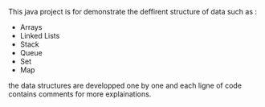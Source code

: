 This java project is for demonstrate the deffirent structure of data such as :
* Arrays
* Linked Lists
* Stack
* Queue
* Set
* Map

the data structures are developped one by one and each ligne of code contains comments for more explainations.
